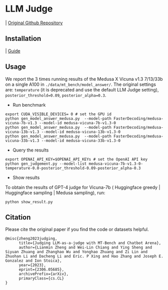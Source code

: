 # LLM Judge
| [Original Github Repository](https://github.com/lm-sys/FastChat/tree/main/fastchat/llm_judge)

## Installation

| [Guide](https://github.com/lm-sys/FastChat/blob/main/fastchat/llm_judge/README.md)

## Usage

We report the 3 times running results of the Medusa X Vicuna v1.3 7/13/33b on a single A100 in `./data/mt_bench/model_answer/`. The original settings are: `temperature` (it is deprecated and use the default LLM Judge setting), `posterior_threshold=0.09`, `posterior_alpha=0.3`.

- Run benchmark


```
export CUDA_VISIBLE_DEVICES= 0 # set the GPU id
python gen_model_answer_medusa.py  --model-path FasterDecoding/medusa-vicuna-7b-v1.3 --model-id medusa-vicuna-7b-v1.3-0
python gen_model_answer_medusa.py  --model-path FasterDecoding/medusa-vicuna-13b-v1.3 --model-id medusa-vicuna-13b-v1.3-0
python gen_model_answer_medusa.py  --model-path FasterDecoding/medusa-vicuna-33b-v1.3 --model-id medusa-vicuna-33b-v1.3-0
```

- Query the results

```
export OPENAI_API_KEY=$OPENAI_API_KEYs # set the OpenAI API key
python gen_judgement.py --model-list medusa-vicuna-7b-v1.3-0-temperature-0.0-posterior_threshold-0.09-posterior_alpha-0.3 
```

- Show results

To obtain the results of GPT-4 judge for Vicuna-7b ( Huggingface greedy | Huggingface sampling | Medusa sampling), run:

```
python show_result.py
```

## Citation
Please cite the original paper if you find the code or datasets helpful.
```
@misc{zheng2023judging,
      title={Judging LLM-as-a-judge with MT-Bench and Chatbot Arena}, 
      author={Lianmin Zheng and Wei-Lin Chiang and Ying Sheng and Siyuan Zhuang and Zhanghao Wu and Yonghao Zhuang and Zi Lin and Zhuohan Li and Dacheng Li and Eric. P Xing and Hao Zhang and Joseph E. Gonzalez and Ion Stoica},
      year={2023},
      eprint={2306.05685},
      archivePrefix={arXiv},
      primaryClass={cs.CL}
}
```